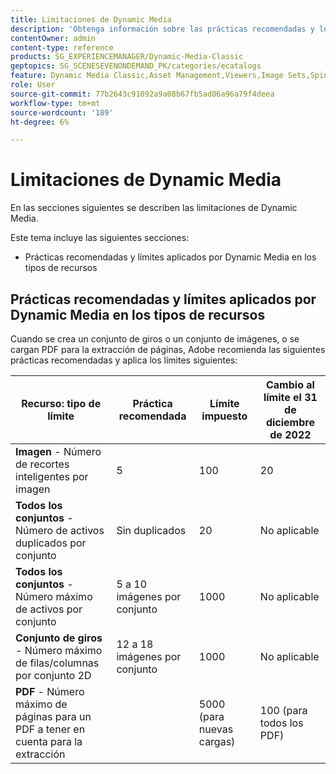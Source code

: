 ```yaml
---
title: Limitaciones de Dynamic Media
description: 'Obtenga información sobre las prácticas recomendadas y los límites aplicados al crear un conjunto de imágenes o un conjunto de giros, o al cargar un PDF. Obtenga información también sobre las combinaciones de navegador web y sistema operativo no compatibles con los visores de Dynamic Media. '
contentOwner: admin
content-type: reference
products: SG_EXPERIENCEMANAGER/Dynamic-Media-Classic
geptopics: SG_SCENESEVENONDEMAND_PK/categories/ecatalogs
feature: Dynamic Media Classic,Asset Management,Viewers,Image Sets,Spin Sets,eCatalog
role: User
source-git-commit: 77b2643c91092a9a08b67fb5ad06a96a79f4deea
workflow-type: tm+mt
source-wordcount: '189'
ht-degree: 6%

---
```


# Limitaciones de Dynamic Media

En las secciones siguientes se describen las limitaciones de Dynamic Media.

Este tema incluye las siguientes secciones:

* Prácticas recomendadas y límites aplicados por Dynamic Media en los tipos de recursos

<!-- * Unsupported web browser and operating system combinations for Dynamic Media Viewers -->

## Prácticas recomendadas y límites aplicados por Dynamic Media en los tipos de recursos

Cuando se crea un conjunto de giros o un conjunto de imágenes, o se cargan PDF para la extracción de páginas, Adobe recomienda las siguientes prácticas recomendadas y aplica los límites siguientes:

| Recurso: tipo de límite | Práctica recomendada | Límite impuesto | Cambio al límite el 31 de diciembre de 2022 |
| --- | --- | --- | --- |
| **Imagen** - Número de recortes inteligentes por imagen | 5 | 100 | 20 |
| **Todos los conjuntos** - Número de activos duplicados por conjunto | Sin duplicados | 20 | No aplicable |
| **Todos los conjuntos** - Número máximo de activos por conjunto | 5 a 10 imágenes por conjunto | 1000 | No aplicable |
| **Conjunto de giros** - Número máximo de filas/columnas por conjunto 2D | 12 a 18 imágenes por conjunto | 1000 | No aplicable |
| **PDF** - Número máximo de páginas para un PDF a tener en cuenta para la extracción |  | 5000 (para nuevas cargas) | 100 (para todos los PDF) |

<!-- NO PDF UPLOAD OPTION IN AEMaaCS | **PDF** - Maximum number of pages for a PDF to be considered for extraction |  | 5000 (for new uploads) | 100 | -->
<!-- See also [Dynamic Media limitations](/help/assets/limitations.md). -->



<!-- ## Unsupported web browser and operating system combinations for Dynamic Media Viewers

Dynamic Media Viewers do not support following combinations of web browser and operating system.

* Internet Explorer 11 + Windows 7
* Internet Explorer 11 + Windows 8.1
* Internet Explorer 11 + Windows Phone 8.1
* Internet Explorer 11 + Windows Phone 8.1 Update
* Safari 6 + iOS 6.0.1
* Safari 7 + iOS 7.1
* Safari 7 + macOS X 10.9 Mavericks
* Safari 8 + iOS 8.4
* Safari 8 + macOS X 10.10 Yosemite -->